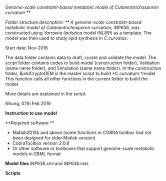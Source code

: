 **Genome-scale constraint-based metabolic model of* Cutaneotrichosporon curvatum*  **

**Folder structure description: **
A genome-scale constraint-based metabolic model of* Cutaneotrichosporon curvatum*, iNP636, was constructed using *Yarrowia lipolytica* model iNL895 as a template. The model was then used to study lipid synthesis in *C.curvatus*.

Start date: Nov-2016

The data folder contains data to draft, curate and validate the model. 
The script folder contains codes to build model (construction folder), Validation (same name folder), and Simulation (same name folder). 
In the construction folder, BuildCryptoGEM is the master script to build *C.curvatum *model. This function calls all other functions in the current folder to build the model.

More details are explained in the script. 

Nhung, 07th Feb 2019

**Instruction to use model**

**Required software **


*  Matlab2015b and above (some functions in COBRA toolbox had not been designed for older Matlab version)
*  CobraToolbox version 2.0.6
*  Or other software or toolboxes that support genome-scale metabolic models in SBML format 

**Model files**
iNP636.xml and iNP636.mat. 

**Scripts**
